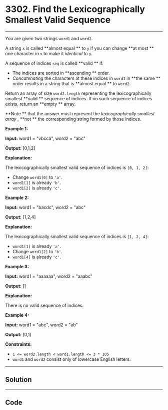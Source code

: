 # 3302. Find the Lexicographically Smallest Valid Sequence

---

You are given two strings `word1` and `word2`.

A string `x` is called **almost equal ** to `y` if you can change **at most ** one character in `x` to make it _identical_ to `y`.

A sequence of indices `seq` is called **valid ** if:

  * The indices are sorted in **ascending ** order.
  * _Concatenating_ the characters at these indices in `word1` in **the same ** order results in a string that is **almost equal ** to `word2`.



Return an array of size `word2.length` representing the lexicographically smallest **valid ** sequence of indices. If no such sequence of indices exists, return an **empty ** array.

**Note ** that the answer must represent the _lexicographically smallest array_ , **not ** the corresponding string formed by those indices.

 

**Example 1:**

**Input:** word1 = "vbcca", word2 = "abc"

**Output:** [0,1,2]

**Explanation:**

The lexicographically smallest valid sequence of indices is `[0, 1, 2]`:

  * Change `word1[0]` to `'a'`.
  * `word1[1]` is already `'b'`.
  * `word1[2]` is already `'c'`.



**Example 2:**

**Input:** word1 = "bacdc", word2 = "abc"

**Output:** [1,2,4]

**Explanation:**

The lexicographically smallest valid sequence of indices is `[1, 2, 4]`:

  * `word1[1]` is already `'a'`.
  * Change `word1[2]` to `'b'`.
  * `word1[4]` is already `'c'`.



**Example 3:**

**Input:** word1 = "aaaaaa", word2 = "aaabc"

**Output:** []

**Explanation:**

There is no valid sequence of indices.

**Example 4:**

**Input:** word1 = "abc", word2 = "ab"

**Output:** [0,1]

 

**Constraints:**

  * `1 <= word2.length < word1.length <= 3 * 105`
  * `word1` and `word2` consist only of lowercase English letters.

---

## Solution



---

## Code
```python


```